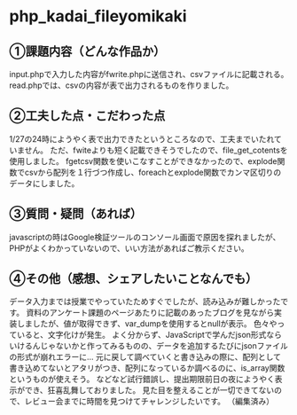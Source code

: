 # php_kadai_fileyomikaki

## ①課題内容（どんな作品か）
input.phpで入力した内容がfwrite.phpに送信され、csvファイルに記載される。
read.phpでは、csvの内容が表で出力されるものを作りました。

## ②工夫した点・こだわった点
1/27の24時にようやく表で出力できたというところなので、工夫までいたれていません。
ただ、fwiteよりも短く記載できそうでしたので、file_get_cotentsを使用しました。
fgetcsv関数を使いこなすことができなかったので、explode関数でcsvから配列を１行づつ作成し、foreachとexplode関数でカンマ区切りのデータにしました。

## ③質問・疑問（あれば）
javascriptの時はGoogle検証ツールのコンソール画面で原因を探れましたが、PHPがよくわかっていないので、いい方法があればご教示ください。

## ④その他（感想、シェアしたいことなんでも）
データ入力までは授業でやっていたためすぐでしたが、読み込みが難しかったです。
資料のアンケート課題のページあたりに記載のあったブログを見ながら実装しましたが、値が取得できず、var_dumpを使用するとnullが表示。
色々やっていると、文字化けが発生。
よく分からず、JavaScriptで学んだjson形式ならいけるんじゃないかと作ってみるものの、データを追加するたびにjsonファイルの形式が崩れエラーに…
元に戻して調べていくと書き込みの際に、配列として書き込めてないとアタリがつき、配列になっているか調べるのに、is_array関数というものが使えそう。
などなど試行錯誤し、提出期限前日の夜にようやく表示ができ、狂喜乱舞しておりました。
見た目を整えることが一切できてないので、レビュー会までに時間を見つけてチャレンジしたいです。 （編集済み） 
